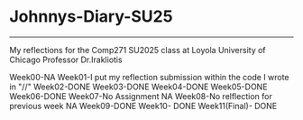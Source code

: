 # Johnnys-Diary-SU25
---
My reflections for the Comp271 SU2025 class at Loyola University of Chicago
Professor Dr.Irakliotis

Week00-NA
Week01-I put my reflection submission within the code I wrote in "//"
Week02-DONE
Week03-DONE
Week04-DONE
Week05-DONE
Week06-DONE
Week07-No Assignment NA
Week08-No relflection for previous week NA
Week09-DONE
Week10- DONE
Week11(Final)- DONE